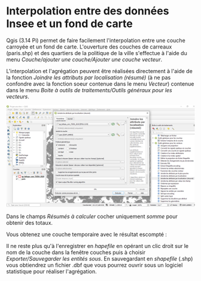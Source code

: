 # Interpolation entre des données Insee et un fond de carte

Qgis (3.14 Pi) permet de faire facilement l'interpolation entre une couche carroyée et un fond de carte. L'ouverture des couches de carreaux (paris.shp) et des quartiers de la politique de la ville s'effectue à l'aide du menu *Couche/ajouter une couche/Ajouter une couche vecteur*.

L'interpolation et l'agrégation peuvent être réalisées directement à l'aide de la fonction *Joindre les attributs par localisation (résumé)* (à ne pas confondre avec la fonction soeur contenue dans le menu *Vecteur*) contenue dans le menu *Boite à outils de traitements/Outils généraux pour les vecteurs*.

![image info](/images/inter1.PNG)

Dans le champs *Résumés à calculer* cocher uniquement *somme* pour obtenir des totaux.

Vous obtenez une couche temporaire avec le résultat escompté :


Il ne reste plus qu'à l'enregistrer en *hapefile* en opérant un clic droit sur le nom de la couche dans la fenêtre couches puis à choisir *Exporter/Sauvegarder les entités sous*. En sauvegardant en *shapefile* (.shp) vous obtiendrez un fichier .dbf que vous pourrez ouvrir sous un logiciel statistique pour réaliser l'agrégation.
